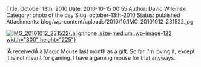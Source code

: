 Title: October 13th, 2010
Date: 2010-10-15 00:55
Author: David Wilemski
Category: photo of the day
Slug: october-13th-2010
Status: published
Attachments: blog/wp-content/uploads/2010/10/IMG_20101012_231522.jpg

[![](http://oromis.davidwilemski.com/blog/wp-content/uploads/2010/10/IMG_20101012_231522-300x225.jpg "IMG_20101012_231522"){.alignnone
.size-medium .wp-image-122 width="300"
height="225"}](http://oromis.davidwilemski.com/blog/wp-content/uploads/2010/10/IMG_20101012_231522.jpg)

IÂ receivedÂ a Magic Mouse last month as a gift. So far I\'m loving it,
except it is not meant for gaming. I have a gaming mouse for that
anyways.
